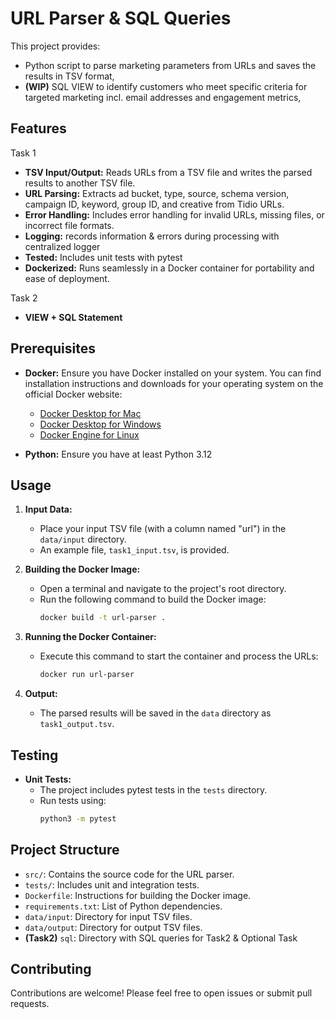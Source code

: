 # URL Parser & SQL Queries

This project provides:
- Python script to parse marketing parameters from URLs and saves the results in TSV format,
- **(WIP)** SQL VIEW to identify customers who meet specific criteria for targeted marketing incl. email addresses and 
engagement metrics,


## Features
Task 1 
- **TSV Input/Output:** Reads URLs from a TSV file and writes the parsed results to another TSV file.
- **URL Parsing:** Extracts ad bucket, type, source, schema version, campaign ID, keyword, group ID, and creative from Tidio URLs.
- **Error Handling:** Includes error handling for invalid URLs, missing files, or incorrect file formats.
- **Logging:**  records information & errors during processing with centralized logger
- **Tested:** Includes unit tests with pytest 
- **Dockerized:** Runs seamlessly in a Docker container for portability and ease of deployment.

Task 2
- **VIEW + SQL Statement**

## Prerequisites
- **Docker:** Ensure you have Docker installed on your system. You can find installation instructions and downloads for your operating system on the official Docker website:

   - [Docker Desktop for Mac]([https://www.docker.com/products/docker-desktop/](https://www.docker.com/products/docker-desktop/))
   - [Docker Desktop for Windows]([https://www.docker.com/products/docker-desktop/](https://www.docker.com/products/docker-desktop/))
   - [Docker Engine for Linux]([https://docs.docker.com/engine/install/](https://docs.docker.com/engine/install/))

- **Python:** Ensure you have at least Python 3.12 
## Usage
1. **Input Data:**
   - Place your input TSV file (with a column named "url") in the `data/input` directory.
   - An example file, `task1_input.tsv`, is provided.

2. **Building the Docker Image:**
   - Open a terminal and navigate to the project's root directory.
   - Run the following command to build the Docker image:
     ```bash
     docker build -t url-parser .
     ```

3. **Running the Docker Container:**
   - Execute this command to start the container and process the URLs:
     ```bash
     docker run url-parser
     ```

4. **Output:**
   - The parsed results will be saved in the `data` directory as `task1_output.tsv`.

## Testing
- **Unit Tests:**
   - The project includes pytest tests in the `tests` directory.
   - Run tests using:
     ```bash
     python3 -m pytest
     ```

## Project Structure
- `src/`: Contains the source code for the URL parser.
- `tests/`: Includes unit and integration tests.
- `Dockerfile`: Instructions for building the Docker image.
- `requirements.txt`: List of Python dependencies.
- `data/input`: Directory for input TSV files.
- `data/output`: Directory for output TSV files.
- **(Task2)** `sql`: Directory with SQL queries for Task2 & Optional Task


## Contributing
Contributions are welcome! Please feel free to open issues or submit pull requests.

